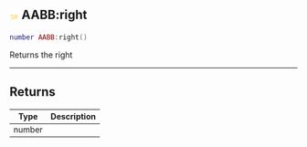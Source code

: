 ## ![shared](.gitbook/assets/shared.png) AABB:right


```lua
number AABB:right()
```

Returns the right



------
## Returns

| Type | Description |
| ---- | ----------: |
| number |  |

